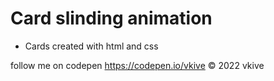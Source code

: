 # Card slinding animation

* Cards created with html and css 

follow me on codepen https://codepen.io/vkive © 2022 vkive